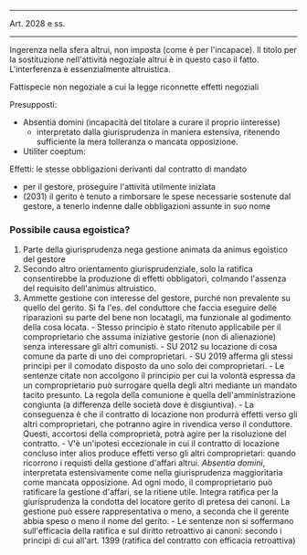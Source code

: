 ____
Art. 2028 e ss.
_____
Ingerenza nella sfera altrui, non imposta (come è per l'incapace). 
Il titolo per la sostituzione nell'attività negoziale altrui è in questo caso il fatto. L'interferenza è essenzialmente altruistica.

Fattispecie non negoziale a cui la legge riconnette effetti negoziali

Presupposti:
- Absentia domini (incapacità del titolare a curare il proprio iinteresse)
	- interpretato dalla giurisprudenza in maniera estensiva, ritenendo sufficiente la mera tolleranza o mancata opposizione.
- Utiliter coeptum: 

Effetti: le stesse obbligazioni derivanti dal contratto di mandato
- per il gestore, proseguire l'attività utilmente iniziata
- (2031) il gerito è tenuto a rimborsare le spese necessarie sostenute dal gestore, a tenerlo indenne dalle obbligazioni assunte in suo nome

### Possibile causa egoistica?
1. Parte della giurisprudenza nega gestione animata da animus egoistico del gestore
2. Secondo altro orientamento giurisprudenziale, solo la ratifica consentirebbe la produzione di effetti obbligatori, colmando l'assenza del requisito dell'animus altruistico.
3. Ammette gestione con interesse del gestore, purché non prevalente su quello del gerito. Si fa l'es. del conduttore che faccia eseguire delle riparazioni su parte del bene non locatagli, ma funzionale al godimento della cosa locata. 
		- Stesso principio è stato ritenuto applicabile per il comproprietario che assuma iniziative gestorie (non di alienazione) senza interessare gli altri comunisti. 
			- SU 2012 su locazione di cosa comune da parte di uno dei comproprietari.
			- SU 2019 afferma gli stessi principi per il comodato disposto da uno solo dei comproprietari.
			- Le sentenze citate non accolgono il principio per cui la volontà espressa da un comproprietario può surrogare quella degli altri mediante un mandato tacito presunto. La regola della comunione è quella dell'amministrazione congiunta (a differenza delle società dove è disgiuntiva).
			- La conseguenza è che il contratto di locazione non produrrà effetti verso gli altri comproprietari, che potranno agire in rivendica verso il conduttore. Questi, accortosi della comproprietà, potrà agire per la risoluzione del contratto.
				- V'è un'ipotesi eccezionale in cui il contratto di locazione concluso inter alios produce effetti verso gli altri comproprietari: quando ricorrono i requisti della gestione d'affari altrui. *Absentia domini*, interpretata estensivamente come nella giurisprudenza maggioritaria come mancata opposizione. Ad ogni modo, il comproprietario può ratificare la gestione d'affari, se la ritiene utile. Integra ratifica per la giurisprudenza la condotta del locatore gerito di pretesa dei canoni. La gestione può essere rappresentativa o meno, a seconda che il gerente abbia speso o meno il nome del gerito.
				- Le sentenze non si soffermano sull'efficacia della ratifica e sul diritto retroattivo ai canoni: secondo i principi di cui all'art. 1399 (ratifica del contratto con efficacia retroattiva)